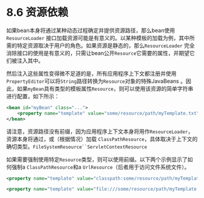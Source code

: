 # 8.6 资源依赖

如果bean本身将通过某种动态过程确定并提供资源路径，那么bean使用`ResourceLoader` 接口加载资源可能是有意义的。以某种模板的加载为例，其中所需的特定资源取决于用户的角色。如果资源是静态的，那么`ResourceLoader` 完全消除接口的使用是有意义的，只需让bean公开`Resource`它需要的属性，并期望它们被注入其中。

然后注入这些属性变得微不足道的是，所有应用程序上下文都注册并使用`PropertyEditor`可以将`String`路径转换为`Resource`对象的特殊JavaBeans 。因此，如果`myBean`具有类型的模板属性`Resource`，则可以使用该资源的简单字符串进行配置，如下所示：

```xml
<bean id="myBean" class="...">
    <property name="template" value="some/resource/path/myTemplate.txt"/>
</bean>
```

请注意，资源路径没有前缀，因为应用程序上下文本身将用作`ResourceLoader`，资源本身将通过，或（根据情况）加载 `ClassPathResource`，具体取决于上下文的确切类型。`FileSystemResource``ServletContextResource`

如果需要强制使用特定`Resource`类型，则可以使用前缀。以下两个示例显示了如何强制a `ClassPathResource`和a `UrlResource`（后者用于访问文件系统文件）。

```xml
<property name="template" value="classpath:some/resource/path/myTemplate.txt">
```

```xml
<property name="template" value="file:///some/resource/path/myTemplate.txt"/>
```

